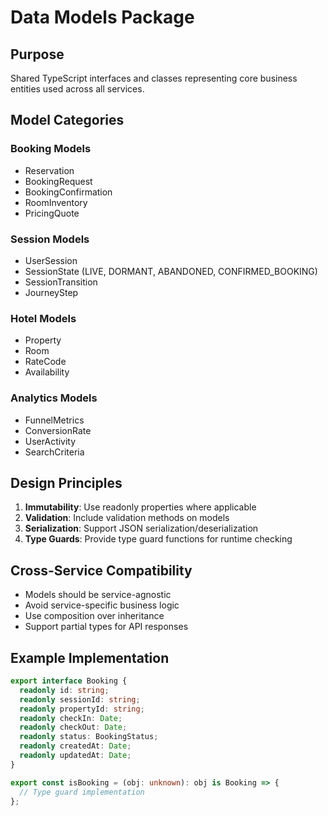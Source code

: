 # Data Models Package

## Purpose
Shared TypeScript interfaces and classes representing core business entities used across all services.

## Model Categories

### Booking Models
- Reservation
- BookingRequest
- BookingConfirmation
- RoomInventory
- PricingQuote

### Session Models
- UserSession
- SessionState (LIVE, DORMANT, ABANDONED, CONFIRMED_BOOKING)
- SessionTransition
- JourneyStep

### Hotel Models
- Property
- Room
- RateCode
- Availability

### Analytics Models
- FunnelMetrics
- ConversionRate
- UserActivity
- SearchCriteria

## Design Principles
1. **Immutability**: Use readonly properties where applicable
2. **Validation**: Include validation methods on models
3. **Serialization**: Support JSON serialization/deserialization
4. **Type Guards**: Provide type guard functions for runtime checking

## Cross-Service Compatibility
- Models should be service-agnostic
- Avoid service-specific business logic
- Use composition over inheritance
- Support partial types for API responses

## Example Implementation
```typescript
export interface Booking {
  readonly id: string;
  readonly sessionId: string;
  readonly propertyId: string;
  readonly checkIn: Date;
  readonly checkOut: Date;
  readonly status: BookingStatus;
  readonly createdAt: Date;
  readonly updatedAt: Date;
}

export const isBooking = (obj: unknown): obj is Booking => {
  // Type guard implementation
};
```